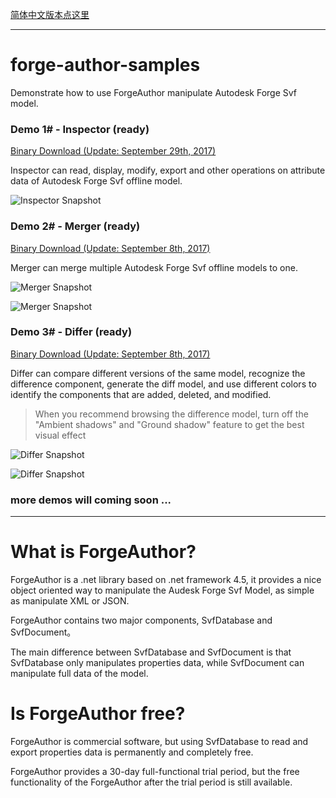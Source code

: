 
[简体中文版本点这里](README-CHS.md)

----

# forge-author-samples
Demonstrate how to use ForgeAuthor manipulate Autodesk Forge Svf model.

### Demo 1# - Inspector (ready)

[Binary Download (Update: September 29th, 2017)](http://pan.baidu.com/s/1hrJTBz2)

Inspector can read, display, modify, export and other operations on attribute data of Autodesk Forge Svf offline model.

![Inspector Snapshot](docs/images/inspector1.png) 


### Demo 2# - Merger (ready)

[Binary Download (Update: September 8th, 2017)](http://pan.baidu.com/s/1slLmrFn)

Merger can merge multiple Autodesk Forge Svf offline models to one.

![Merger Snapshot](docs/images/merger1.png) 

![Merger Snapshot](docs/images/merger2.png) 


### Demo 3# - Differ (ready)

[Binary Download (Update: September 8th, 2017)](http://pan.baidu.com/s/1jIcfscY)


Differ can compare different versions of the same model, recognize the difference component, generate the diff model, and use different colors to identify the components that are added, deleted, and modified.

>When you recommend browsing the difference model, turn off the "Ambient shadows" and "Ground shadow" feature to get the best visual effect

![Differ Snapshot](docs/images/differ1.png) 

![Differ Snapshot](docs/images/differ2.png) 

### more demos will coming soon ...

----

# What is ForgeAuthor?

ForgeAuthor is a .net library based on .net framework 4.5, it provides a nice object oriented way to manipulate the Audesk Forge Svf Model, as simple as manipulate XML or JSON.

ForgeAuthor contains two major components, SvfDatabase and SvfDocument。

The main difference between SvfDatabase and SvfDocument is that SvfDatabase only manipulates properties data, while SvfDocument can manipulate full data of the model.

# Is ForgeAuthor free?
ForgeAuthor is commercial software, but using SvfDatabase to read and export properties data is permanently and completely free.

ForgeAuthor provides a 30-day full-functional trial period, but the free functionality of the ForgeAuthor after the trial period is still available.

